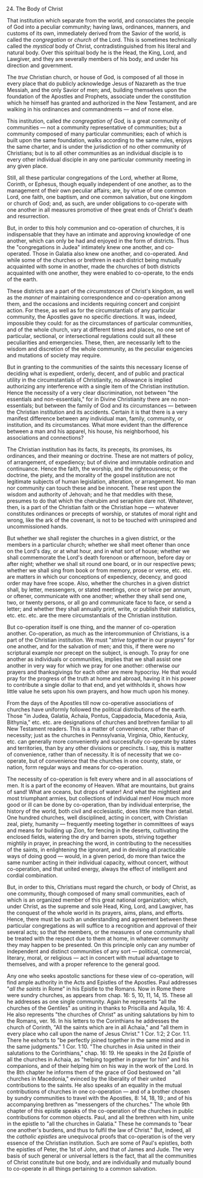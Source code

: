 24. The Body of Christ 

That institution which separate from the world, and consociates the people of God into a peculiar community; having laws, ordinances, manners, and customs of its own, immediately derived from the Savior of the world, is called the *congregation* or *church* of the Lord. This is sometimes technically called the *mystical* body of Christ, contradistinguished from his literal and natural body. Over this spiritual body he is the Head, the King, Lord, and Lawgiver, and  they  are  severally  members  of  his  body,  and  under  his direction and government. 

The *true* Christian church, or house of God, is composed of all those  in  every  place  that  do  publicly  acknowledge  Jesus  of Nazareth as the true Messiah, and the only Savior of men; and, building  themselves  upon  the  foundation  of  the  Apostles  and Prophets,  associate under the constitution which he himself has granted and authorized in the New Testament, and are walking in his ordinances and commandments — and of none else. 

This  institution,  called  *the  congregation  of  God,*  is  a  great community  of  communities — not  a  community  representative  of communities;  but  a  community  composed  of  many  particular communities; each of which is built upon the same foundation, walks according to the same rules, enjoys the same charter, and is under the jurisdiction of no other community of Christians; but is to all other communities as an individual disciple is to every other individual disciple in any one particular community meeting in any given place.  

Still,  all  these  particular  congregations  of  the  Lord,  whether  at Rome,  Corinth,  or  Ephesus,  though  equally  independent  of  one another, as to the management of their own peculiar affairs; are, by virtue  of  one  common  Lord,  one  faith,  one  baptism,  and  one common salvation, but one kingdom or church of God; and, as such, are under obligations to co-operate with one another in all measures  promotive  of  thee  great  ends  of  Christ's  death  and resurrection. 

But, in order to this holy communion and co-operation of churches, it  is  indispensable  that  they  have  an  intimate  and  approving knowledge of one another, which can only be had and enjoyed in the form of districts. Thus the "congregations in Judea" intimately knew one another, and co-operated. Those in Galatia also knew one another, and co-operated. And while some of the churches or brethren in each district being mutually acquainted with some in another, made the churches of both districts acquainted with one another, they were enabled to co-operate, to the ends of the earth. 

These districts are a part of the *circumstances* of Christ's kingdom, as  well  as  the  *manner*  of  maintaining  correspondence  and co-operation  among  them,  and  the  occasions  and  incidents requiring concert and conjoint action. For these, as well as for the circumstantials of any particular community, the Apostles gave no specific directions. It was, indeed, impossible they could: for as the circumstances of particular communities, and of the whole church, vary  at  different  times  and  places,  no  one  set  of  particular, sectional,  or  intersectional  regulations  could  suit  all  these peculiarities and emergencies. These, then, are necessarily left to the wisdom and discretion of the whole community, as the peculiar exigencies and mutations of society may require. 

But  in  granting to  the  communities of the saints  this necessary license  of  deciding  what  is  expedient,  orderly,  decent,  and  of public and practical utility in the circumstantials of Christianity, no allowance  is  implied  authorizing  any  interference  with  a  single item of the Christian institution. Hence the necessity of a very clear discrimination, not between "the essentials and non-essentials," for in Divine Christianity there are no non-essentials; but between the family  of  God  and  its  circumstances — between  the  Christian institution  and  its  accidents.  Certain  it  is  that  there  is  a  very manifest  difference  between  any  individual  man,  family, community,  or  institution,  and  its  circumstances.  What  more evident than the difference between a man  and his  apparel,  his house, his neighborhood, his associations and connections? 

The Christian institution has its facts, its precepts, its promises, its ordinances, and their meaning or doctrine. These are not matters of policy,  of  arrangement,  of  expediency;  but  of  divine  and immutable  ordination  and  continuance.  Hence  the  faith,  the worship, and the righteousness; or the doctrine, the piety, and the morality  of  the  gospel  institution  are  not  legitimate  subjects  of human  legislation,  alteration,  or  arrangement.  No  man  nor community can touch these and be innocent. These rest upon the wisdom and authority of Jehovah; and he that meddles with these, presumes to do that which the cherubim and seraphim dare not. Whatever, then, is a part of the Christian faith or the Christian hope — whatever constitutes ordinances or precepts of worship, or statutes of moral right and wrong, like the ark of the covenant, is not to be touched with uninspired and uncommissioned hands. 

But whether we shall register the churches in a given district, or the members in a particular church; whether we shall meet oftener than once on the Lord's day, or at what hour, and in what sort of house; whether we shall commemorate the Lord's death forenoon or afternoon, before day or after night; whether we shall sit round one board, or in our respective pews; whether we shall sing from book or from memory, prose or verse, etc. etc. are matters in which our conceptions of expediency, decency, and good order may have free scope. Also, whether the churches in a given district shall, by letter, messengers, or stated meetings, once or twice per annum, or oftener, communicate with one another; whether they shall send one, two, or twenty persons, or all go and communicate face to face, or send a letter; and whether they shall annually print, write, or publish their statistics, etc. etc. etc. are the mere circumstantials of the Christian institution. 

But co-operation itself is one thing, and the manner of co-operation another.  Co-operation,  as  much  as  the  intercommunion  of Christians, is a part of the Christian institution. We must "*strive together* in our prayers" for one another, and for the salvation of men; and this, if there were no scriptural example nor precept on the subject, is enough. To pray for one another as individuals or communities, implies that we shall assist one another in very way for  which  we  pray  for  one  another:  otherwise  our  prayers  and thanksgivings for each other are mere hypocrisy. He that would pray for the progress of the truth at home and abroad, having it in his  power  to  contribute  a  single  dollar  to  that  end,  and  yet withholds it, shows how little value he sets upon his own prayers, and how much upon his money. 

From the days of the Apostles till now co-operative associations of churches have uniformly followed the political distributions of the earth.  Those  "in  Judea,  Galatia,  Achaia,  Pontus,  Cappadocia, Macedonia, Asia, Bithynia," etc. etc. are designations of churches and  brethren  familiar  to  all  New  Testament  readers.  This  is  a matter  of  convenience,  rather  than  of  necessity;  just  as  the churches  in  Pennsylvania,  Virginia,  Ohio,  Kentucky,  etc.  can generally more conveniently and successfully co-operate by states and territories, than by any other divisions or precincts. I say, this is matter of convenience, rather than of necessity. It is of necessity that we co-operate, but of convenience that the churches in one county,  state,  or  nation,  form  regular  ways  and  means  for co-operation. 

The  necessity  of  co-operation  is  felt  every  where  and  in  all associations of men. It is a part of the economy of Heaven. What are mountains, but grains of sand! What are oceans, but drops of water! And what the mightiest and most triumphant armies, but collections of individual men! How much more good or ill can be done by co-operation, than by individual enterprise, the history of the world, both civil and ecclesiastic, does little more than detail. One hundred churches,  well disciplined, acting  in  concert, with Christian  zeal,  piety,  humanity — frequently  meeting  together  in committees of ways and means for building up Zion, for fencing in the deserts, cultivating the enclosed fields, watering the dry and barren spots, striving together mightily in prayer, in preaching the word,  in  contributing  to  the  necessities  of  the  saints,  in enlightening the ignorant, and in devising all practicable ways of doing good — would, in a given period, do more than twice the same number  acting  in  their  individual  capacity,  without  concert, without co-operation, and that united energy, always the effect of intelligent and cordial combination. 

But, in order to this, Christians must regard the church, or body of Christ,  as  one  community,  though  composed  of  many  small communities, each of which is an organized member of this great national organization; which, under Christ, as the supreme and sole Head, King, Lord, and Lawgiver, has the conquest of the whole world in its prayers, aims, plans, and efforts. Hence, there must be such  an  understanding  and  agreement  between  these  particular congregations as will suffice to a recognition and approval of their several  acts;  so  that  the  members,  or  the  measures  of  one community shall be treated with the respect due to them at home, in whatever community they may happen to be presented. On this principle  only  can  any  number  of  independent  and  distinct communities of any sort — political, commercial, literary, moral, or religious — act in concert with mutual advantage to themselves, and with a proper reference to the general good. 

Any  one  who  seeks  apostolic  sanctions  for  these  view  of co-operation, will find ample authority in the Acts and Epistles of the Apostles. Paul addresses "*all the saints* in Rome" in his Epistle to  the  Romans.  Now  in  Rome  there  were  sundry  churches,  as appears from chap. 16: 5, 10, 11, 14, 15. These all he addresses as one single community. Again he represents "all the churches of the Gentiles" as uniting in thanks to Priscilla and Aquila, 16: 4. He also represents "the churches of Christ" as uniting salutations by him to the Romans, ver. 16. In his letters to the Corinthians he addresses the church of Corinth, "All the saints which are in all Achaia," and "all them in every place who call upon the name of Jesus  Christ."  1  Cor.  1:2;  2  Cor.  1:1.  There  he  exhorts  to  "be perfectly  joined  together  in  the  same  mind  and  in  the  same judgments."  1  Cor.  1:10.  "The  churches  in  Asia  united  in  their salutations to the Corinthians," chap. 16: 19. He speaks in the 2d Epistle of all the churches in Achaia, as "helping together in prayer for him" and his companions, and of their helping him on his way in the work of the Lord. In the 8th chapter he informs them of the grace of God bestowed on "all churches in Macedonia," evinced by the liberality of their united contributions to the saints. He also speaks of an equality in the mutual contributions of churches in one co-operation — and of a brother chosen by sundry communities to travel with the Apostles, 8: 14, 18, 19.; and of his accompanying brethren as "messengers of the churches." The whole 9th chapter of this epistle speaks of the co-operation of the churches in public contributions for common objects. Paul, and all the brethren with him, unite in the epistle to "all the churches in Galatia." These he commands to "bear one another's burdens, and thus to fulfil the law of Christ." But, indeed, all the *catholic epistles* are unequivocal proofs that co-operation is  of the very essence of the Christian institution. Such are some of Paul's epistles, both the epistles of Peter, the 1st of John, and that of James and Jude. The very basis of  such  general  or  universal  letters  is  the  fact,  that  all  the communities  of  Christ  constitute  but  one  body,  and  are individually  and  mutually  bound  to  co-operate  in  all  things pertaining to a common salvation. 

